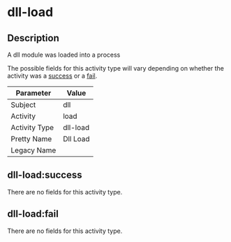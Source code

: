 dll-load
========

Description
-----------
A dll module was loaded into a process

The possible fields for this activity type will vary depending on whether the activity was a [success](#dll-loadsuccess) or a [fail](#dll-loadfail).

| Parameter     | Value    |
| ------------- | -------- |
| Subject       | dll      |
| Activity      | load     |
| Activity Type | dll-load |
| Pretty Name   | Dll Load |
| Legacy Name   |          |

dll-load:success
----------------

There are no fields for this activity type.


dll-load:fail
-------------

There are no fields for this activity type.
